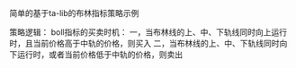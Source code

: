 简单的基于ta-lib的布林指标策略示例


策略逻辑： 
boll指标的买卖时机：
一，当布林线的上、中、下轨线同时向上运行时，且当前价格高于中轨的价格，则买入
二，当布林线的上、中、下轨线同时向下运行时，或者当前价格低于中轨的价格，则卖出